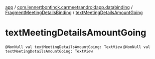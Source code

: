 [app](../../index.md) / [com.lennertbontinck.carmeetsandroidapp.databinding](../index.md) / [FragmentMeetingDetailsBinding](index.md) / [textMeetingDetailsAmountGoing](./text-meeting-details-amount-going.md)

# textMeetingDetailsAmountGoing

`@NonNull val textMeetingDetailsAmountGoing: TextView`
`@NonNull val textMeetingDetailsAmountGoing: TextView`